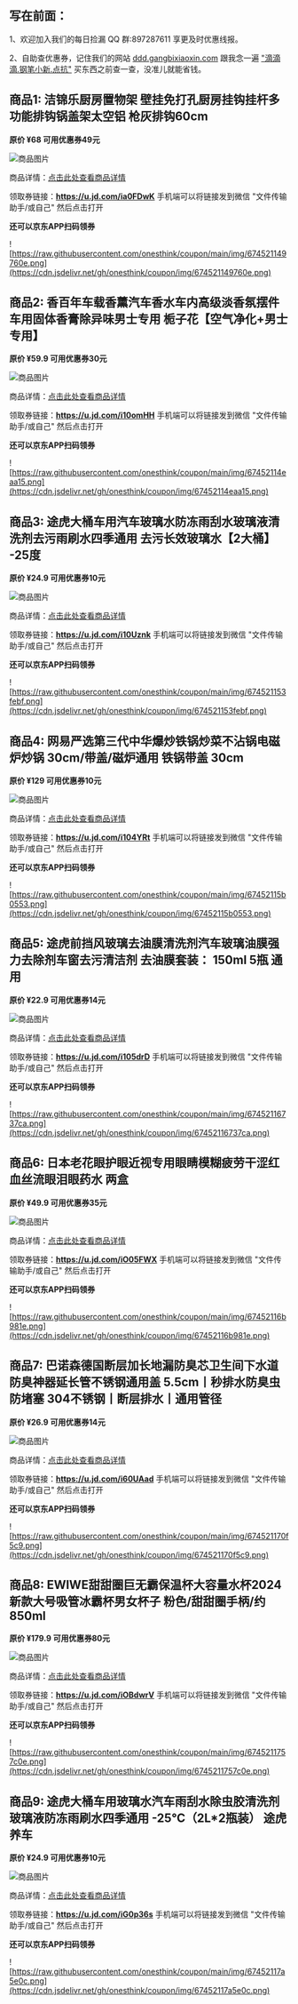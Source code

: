 ## 写在前面：

1、欢迎加入我们的每日捡漏 QQ 群:897287611 享更及时优惠线报。

2、自助查优惠券，记住我们的网站 [ddd.gangbixiaoxin.com](https://ddd.gangbixiaoxin.com) 跟我念一遍 ["滴滴滴.钢笔小新.点抗"](https://ddd.gangbixiaoxin.com) 买东西之前查一查，没准儿就能省钱。

## 商品1: 洁锦乐厨房置物架 壁挂免打孔厨房挂钩挂杆多功能排钩锅盖架太空铝 枪灰排钩60cm

**原价 ¥68 可用优惠券49元**

![商品图片](http://img14.360buyimg.com/n1/jfs/t1/228832/1/2277/111754/654b79b0F65878de9/d5e16cff07e23209.jpg)

商品详情：[点击此处查看商品详情](https://union-click.jd.com/jdc?e=1003156031&amp;p=JF8BAdsJK1olXwMDUVheDEIRC18IGlodXAEFU15bDU0UBV9MRANLAjZbERscSkAJHTRQRA1CCVkdDwtCWhVLHTdNTwcKBENeCVAfUg8bBDJvfVtRVVxBAysgDw0XfRZ-aDAdJm8AOhwbXD9KVi5oHyVeDmdyIx0hfVxXDxtxaz5sPmFcI1w1aj9edC58GQlNOWVEEiovUhh1SgdObS5lDWFYPBcrakpHYSZoWztdB2JgHV8bfBRnZA9RcAxhJFRiID1dSTxIfz9zfCcTOE5hIjkCViNFZRBxeyh2AXFwLDg-UR5XYBZ0cjthKkRiHDo4aDhsQxhqbztiKVNDIDw2cTJ1YCh8cgFGKWVlECk0WhhsY3sKbk8XKDZ5BzoDYUNHWg1KXxkLLnFHDhUCeDl3D2M4GmsWXAYFXVhaDkISM18IG2tUMwYHUVtaAUgXM244G10XXgILVllUCE8VA18IE1wliqu6gdTs3cOu1_GAzOKyiI--gMDVOHsnAF8IGloXXQIFVVxdOHsXAF8LKwV7XFUEVl5YD0p5X21BWAYcAQRsUl9UDUsUBm84GVoUXwQyZG5aVSxxAysAQRhCKHsFEl4jcT1kaGdzcll7H0BWIAMISSsTfSRbeitiHnp3ZF5t)

领取券链接：**https://u.jd.com/ia0FDwK** 手机端可以将链接发到微信 "文件传输助手/或自己" 然后点击打开

**还可以京东APP扫码领券**

![https://raw.githubusercontent.com/onesthink/coupon/main/img/674521149760e.png](https://cdn.jsdelivr.net/gh/onesthink/coupon/img/674521149760e.png)

## 商品2: 香百年车载香薰汽车香水车内高级淡香氛摆件车用固体香膏除异味男士专用 栀子花【空气净化+男士专用】

**原价 ¥59.9 可用优惠券30元**

![商品图片](http://img14.360buyimg.com/n1/jfs/t1/177506/1/51821/47319/67345e2cF4c4e3505/8bec29419ab86b76.jpg)

商品详情：[点击此处查看商品详情](https://union-click.jd.com/jdc?e=1003156031&amp;p=JF8BAdkJK1olXwIGXFxcDUIUB18IGloXXwIAXV9ZCE4WC19MRANLAjZbERscSkAJHTRQRA1CCVkdDwtCWhVLHTdNTwcKBENeCVAfUg8bQCxqHD1mGQZ-Dx80cRhsYhtuRwd0VFt4OlwDST5UZwZDXSR3WHlQPBoCflxXDxtxaz5iFG1BIAELbT90YC98cgFNOWViEik_Uht1AgdObT5mK2FYKBc9UEp0YW58WztNB2NgHQwbaBRjYA9RYAxhJFRmIxcUTT9IZwlzfCcTOE5hIjkCViNFZRB4bAF9W2VrJDs9fDseYx1sciJxCEViJjUkcTh0QQxhYClhPnVAIiw5aD9fYCh8GSt2Kk91CCo0bCtsY3sKbk8XKDZfCzogdgJeXAphfT5CDnt6DQ5YbiNRD2M4GmsWXAYFXVhaDkISM18IG2tUMwELUVhUDXsWM28OGVgRVAQFXVtcDUsnA2cPK4y45dOI5YvVsZ-Ji7ixvI6c4dKc3G5tOEgnA24JGVsRWgcAVG5tCEgnAF9WdVpGVQYEV1hUZhcVSixVSwBVMwABVl5bAEsfM20JGlkXbTYyFx0_Dy1kR290QBp8JFV5NSo7VBd2CjJydVlLHHNBMDcWTjR1BhBacx9KKzYCZA)

领取券链接：**https://u.jd.com/i10omHH** 手机端可以将链接发到微信 "文件传输助手/或自己" 然后点击打开

**还可以京东APP扫码领券**

![https://raw.githubusercontent.com/onesthink/coupon/main/img/67452114eaa15.png](https://cdn.jsdelivr.net/gh/onesthink/coupon/img/67452114eaa15.png)

## 商品3: 途虎大桶车用汽车玻璃水防冻雨刮水玻璃液清洗剂去污雨刷水四季通用 去污长效玻璃水【2大桶】 -25度

**原价 ¥24.9 可用优惠券10元**

![商品图片](http://img14.360buyimg.com/n1/jfs/t1/239011/37/18409/65943/66ec1347Fab229629/371fc37b83afcc74.jpg)

商品详情：[点击此处查看商品详情](https://union-click.jd.com/jdc?e=1003156031&amp;p=JF8BAdkJK1olXwIGUFpaCUkRBF8IGlsVWwMHXFpUCE4UAV9MRANLAjZbERscSkAJHTRQRA1CCVkdDwtCWhVLHTdNTwcKBENeCVAfUg8beDlbY1thGVoBCwIpeCoWYTJPeA1AAHRHOgwldhxBaAwMfS5LBFlAN1Y0VlxXDxtxazliPn1CIzcHbjJkYC98GSdNOWJqEj4vUix1Ah9ObABlPmFbPBcpaktnYSZwWztNAHBgHV8bfzJgdRhReAxhJFRnLT0iVz9-VTxzfCcTOE5hIjkCViNFZRNYeDhtWmVKLy4qe0oQYBZSci9MCEN0JjkvaCh0QhlhbCxiFHVcN1wPaj9lYCh8cgFFKWUCCCk0fClsY3sKbk8XKDZYFgNZQS1jGQ14GDgWBQ9cDi5cCj1RD2M4GmsWXAYFXVhaDkISM18IG2tUMwUCVFheCnsWM28OGVgRVAQFXVpbCUgnA2cPK4y45dOI5YvVsZ-Ji7ixvI6c4dKc3G5tOEgnA24JGVsRWgcAVG5tCEgnAF9WdVpGWwUAUwkIZhcVSixVSB8RMwABVlpYDU0VM20JGlkXbTYyLwgOcEtjRzMLRAdhLWcDNgMaax1CXh1NdQltI1FUPz1Zbj5JWjBKeFN8AzYCZA)

领取券链接：**https://u.jd.com/i10Uznk** 手机端可以将链接发到微信 "文件传输助手/或自己" 然后点击打开

**还可以京东APP扫码领券**

![https://raw.githubusercontent.com/onesthink/coupon/main/img/674521153febf.png](https://cdn.jsdelivr.net/gh/onesthink/coupon/img/674521153febf.png)

## 商品4: 网易严选第三代中华爆炒铁锅炒菜不沾锅电磁炉炒锅 30cm/带盖/磁炉通用 铁锅带盖 30cm

**原价 ¥129 可用优惠券10元**

![商品图片](http://img14.360buyimg.com/n1/jfs/t1/193598/39/52727/127169/67443ec4F60d8000a/5658e97f6e668596.png)

商品详情：[点击此处查看商品详情](https://union-click.jd.com/jdc?e=1003156031&amp;p=JF8BAdEJK1olXwIGUlteAUoeBF8IGlsWXAAGXVhUD0gTAF9MRANLAjZbERscSkAJHTRQRA1CCVkdDwtCWhVLHTdNTwcKBENeCVAfUg8beyt1bzJ8IXMHHR4dQxVndGt2RgVKG1V9OlxYCRRTfzxYZj5xC05FKA4lD1xXDxtxazliBGFDIycLbDJkfC1_YiNNOWVmEj4VVTt1ShtObD5lPmFbBhcrakp3YW5gWyx3B2VgVTYbfBRscxt8ZAxhJFRlIBddVj9ufz9zfCcTOE5hIjkCViNFZRNrbyhyAXIAJDwpUSMed218cjtxIQN0Jj44cShCQRhQZwtiFHFGIywhbD9fYDN-ciNyKXVLESo0XhMnewlWZjIXOVFgByA1WkNtYRN_eAVHLQoOZF9tC0oXBGYOHF0cWDYyVF5tSSUQAmYIHVwlXDYCUlxeDEIVBGcJGlMcbQYKU26KpfPCid7dk-LBw47V7fmIgffDnec4K2sWbQYDVVxdDEwWAW84K1sWbQUyCjBcW0IQV2gPEjVJX09BCQlbSyURAmkAElwdVDYAVV9fCnsnMxdMZi98NHp3URcdSABJcxgMZQZLAkBRKzBfDUpIRxNbSyZwOVBKEyINcEwnA18)

领取券链接：**https://u.jd.com/i104YRt** 手机端可以将链接发到微信 "文件传输助手/或自己" 然后点击打开

**还可以京东APP扫码领券**

![https://raw.githubusercontent.com/onesthink/coupon/main/img/67452115b0553.png](https://cdn.jsdelivr.net/gh/onesthink/coupon/img/67452115b0553.png)

## 商品5: 途虎前挡风玻璃去油膜清洗剂汽车玻璃油膜强力去除剂车窗去污清洁剂 去油膜套装： 150ml 5瓶 通用

**原价 ¥22.9 可用优惠券14元**

![商品图片](http://img14.360buyimg.com/n1/jfs/t1/107102/29/52491/100749/66ec0b68F16ef7b30/5474425142afcdb1.jpg)

商品详情：[点击此处查看商品详情](https://union-click.jd.com/jdc?e=1003156031&amp;p=JF8BAdkJK1olXwIGUFpaCUkRBF8IGlsVWwMHV1xZCkgVAV9MRANLAjZbERscSkAJHTRQRA1CCVkdDwtCWhVLHTdNTwcKBENeCVAfUg8bRBNrWitLWHsCUhYfCRtLWG9gfVNwO14FOlxbCiBrejpsTQtPXABwIBkAfFxXDxtxazliPn1CIzclaD90aC18RCdNOWJ2EikvVT11Aj1OeC5lOmFbEhc-akpwYW50Wy1nAHBgVSIbfzl_ZRhrTgxhJFRlIwcITD9-cwlzfCcTOE5hIjkCViNFZRNrbBJtWHJwIDk-UiBQdCdgciJmCEV0LQQ9fxFrBQxhfzliBEAHIiclaCt1YCh8YitzKl9xECpfdCJsY3sKbk8XKDZ1NxdVTDNDcA1qaSkLOEJxD1kafilnD2M4GmsWXAYFXVhaDkISM18IG2tUMwUCVFheCnsWM28OGVgRVAQFXFxdC0onA2cPK4y45dOI5YvVsZ-Ji7ixvI6c4dKc3G5tOEgnA24JGVsRWgcAVG5tCEgnAF9WdVpGWFRXBlgPZhcVSixVQgEWMwABV1xeDk8VM20JGlkXbTYyEyI-STtJBhIIHRNXXFZeD141bkNyZTcPdVkTX21-LQs5XhtNAml6bxxIKTYCZA)

领取券链接：**https://u.jd.com/i105drD** 手机端可以将链接发到微信 "文件传输助手/或自己" 然后点击打开

**还可以京东APP扫码领券**

![https://raw.githubusercontent.com/onesthink/coupon/main/img/67452116737ca.png](https://cdn.jsdelivr.net/gh/onesthink/coupon/img/67452116737ca.png)

## 商品6: 日本老花眼护眼近视专用眼睛模糊疲劳干涩红血丝流眼泪眼药水 两盒

**原价 ¥49.9 可用优惠券35元**

![商品图片](http://img14.360buyimg.com/n1/jfs/t1/192882/20/47501/110763/66eef433Fdaf8d255/f1a7cc1783b8b0e2.jpg)

商品详情：[点击此处查看商品详情](https://union-click.jd.com/jdc?e=1003156031&amp;p=JF8BAd0JK1olXwIGUl9VDkwVAV8IGlsVWwAEXFtYC0kQA19MRANLAjZbERscSkAJHTRQRA1CCVkdDwtCWhVLHTdNTwcKBENeCVAfUg8bfTBMZxBGBW1lIipfcAxTQWpYZARMA0R6Olw-bS1IYzt2Y15uNWdmMCw6U1xXDxtxazliPn1DIwEHYT9kVip_GS9NOWVEEigvVT11Sh9OexBmL2FYNBcqUEp3YW5gWy93B2BgHV8bazJ3UBZ8eAxhJFRlIBcqVD8VUQxzfCcTOE5hIjkCViNFZRNqbD9mAXFKIDg9USBIYxZ8cjhMLkd0Jj46fyhwQhtqZC1iLm4WVyk9ej9-dx1rXC8XLWN2DSkafyJ3UxRoD1lgSQR3ZFkNCyBxXDRfeDxdWA5YBxccdTliAB8EF2sUbQUDVFlUDkwRCmo4K1sVbUdsVF9VCkkVAWc4GmsVWwQBUFdfD0MSAWcAK1sdWjbV-eaIgvrCi9bchdPC5KHX3eKJlsMnM18LK1sUXAQCUFlcCksnM28LK1glA2gDB1hfCUpDBQFUGRJWAF5ZVzBbCUMXBGcAGmsXXAcAVm5tODVIRxNDSAN-OnB2ViYaTAkSUxBXQgVXJWgANzs7VytDfRcNYDN0OWJwMwVtCHs)

领取券链接：**https://u.jd.com/iO05FWX** 手机端可以将链接发到微信 "文件传输助手/或自己" 然后点击打开

**还可以京东APP扫码领券**

![https://raw.githubusercontent.com/onesthink/coupon/main/img/67452116b981e.png](https://cdn.jsdelivr.net/gh/onesthink/coupon/img/67452116b981e.png)

## 商品7: 巴诺森德国断层加长地漏防臭芯卫生间下水道防臭神器延长管不锈钢通用盖 5.5cm丨秒排水防臭虫防堵塞 304不锈钢丨断层排水丨通用管径

**原价 ¥26.9 可用优惠券14元**

![商品图片](http://img14.360buyimg.com/n1/jfs/t1/218964/1/44913/140976/671354e6F98a2b0ab/a84f1dd7b8132445.jpg)

商品详情：[点击此处查看商品详情](https://union-click.jd.com/jdc?e=1003156031&amp;p=JF8BAd0JK1olXwIGXVxUDkkVCl8IGlsWXQYLUVxZCEwQBV9MRANLAjZbERscSkAJHTRQRA1CCVkdDwtCWhVLHTdNTwcKBENeCVAfUg8bAQxuGRt0O0B8MAZcSx9uez1wQRBlNQB0OlwPTyp0dwRMTDtXP31GEywaCVxXDxtxazliBGVFIjc9aD90YDF_GQlNOWV6Ej4VUi11Sh9Obz5mLmFbBhcqakpxYSZ4Wy93B2BgHS4bfCJvYBsJbAxhJFRmIz06VzxudwhzfCcTOE5hIjkCViNFZRB7ewJtSQV1Nyc2fjxzcC1oRCd8PWJhEz5fVTJjcBhIbCJ9DXJmJx4qcTNzYCdrXC9sLWJ7J14BfyJnZBRoD1lgSQR3ZAQ9WikJXw5veVtVA20FB146CBliaB8EF2sUbQUDVFlUDkwRCmo4K1sVbUdsVFldCUsSA2c4GmsVWwQBUFdfD0MQBWoKK1sdWjbV-eaIgvrCi9bchdPC5KHX3eKJlsMnM18LK1sUXAQCUFlcCksnM28LK1glA2gDB1heDE0TVwFUGRJWAFxQXDBbC0kTA2oOGmsXXAcAVm5tOEl0ZW1Iej1TI2JaVR0JcTNFezVDazMTK2gABhk8az98RzhoWTluGUFwE19tCHs)

领取券链接：**https://u.jd.com/i60UAad** 手机端可以将链接发到微信 "文件传输助手/或自己" 然后点击打开

**还可以京东APP扫码领券**

![https://raw.githubusercontent.com/onesthink/coupon/main/img/674521170f5c9.png](https://cdn.jsdelivr.net/gh/onesthink/coupon/img/674521170f5c9.png)

## 商品8: EWIWE甜甜圈巨无霸保温杯大容量水杯2024新款大号吸管冰霸杯男女杯子 粉色/甜甜圈手柄/约 850ml

**原价 ¥179.9 可用优惠券80元**

![商品图片](http://img14.360buyimg.com/n1/jfs/t1/5766/35/25237/91266/66f64746Fb250c89c/396efcfdbe8ee05c.jpg)

商品详情：[点击此处查看商品详情](https://union-click.jd.com/jdc?e=1003156031&amp;p=JF8BAdsJK1olXwQBXVlcCkwUC18IGlsVVQIGXVdcCEISAF9MRANLAjZbERscSkAJHTRQRA1CCVkdDwtCWhVLHTdNTwcKBENeCVAfUg8beRxcUhhhC2ADExoucxdwdGtsQChKDl4GOlwndQpkYglxTgVGXnVSFDsLClxXDxtxazliPk9BIycLWzxkYDN_ciNNOWJ2EikFVTJ1Sh9OeBBlPWFYPBc-ektuYW58Wy1nAH9gVS4bazJOcBhrbAxhJFRmIwcqSzx-awZzfCcTOE5hIjkCViNFZRNheAJAHmVwMywkeyhJdBZsci9mLlh0PQw0aDhsXxhhST5iB3lHNyw2fytPYCh8GSt2KmVXCyk0eClsY3sKbk8XKDYLAjY9AU4SQQ96fSRsBQdcMBojdilBD2M4GmsWXAYFXVhaDkISM18IG2tUMwYBUVlZC08SM244G10XXgILVllVAU4fBV8IE1wliqu6gdTs3cOu1_GAzOKyiI--gMDVOHsnAF8IGloXXQIFVVxdOHsXAF8LKwV7XFUHA1dVDht5X21BWAZIHAdsUl1eCkwWA2k4GVoUXwQyZG4nex9eQBtefVpSGXV5CDkqDC9McDBbQ197X3x_FS08bjJCXTwLaAtVOFAAZF5t)

领取券链接：**https://u.jd.com/iOBdwrV** 手机端可以将链接发到微信 "文件传输助手/或自己" 然后点击打开

**还可以京东APP扫码领券**

![https://raw.githubusercontent.com/onesthink/coupon/main/img/6745211757c0e.png](https://cdn.jsdelivr.net/gh/onesthink/coupon/img/6745211757c0e.png)

## 商品9: 途虎大桶车用玻璃水汽车雨刮水除虫胶清洗剂玻璃液防冻雨刷水四季通用 -25℃（2L*2瓶装） 途虎养车

**原价 ¥24.9 可用优惠券10元**

![商品图片](http://img14.360buyimg.com/n1/jfs/t1/246028/15/303/62395/65857863F3ff0061f/8bef44af680ed841.jpg)

商品详情：[点击此处查看商品详情](https://union-click.jd.com/jdc?e=1003156031&amp;p=JF8BAdsJK1olXwIGUFldD0oSAV8IGlocXwcDUl1bD0IXAV9MRANLAjZbERscSkAJHTRQRA1CCVkdDwtCWhVLHTdNTwcKBENeCVAfUg8bWwpsWD1qJXxcNigdex9tUThDSyldFE56OlwIX05ySC1SSDlQX1ZLKScJV1xXDxtxaz5sLm1GIDcPaz9efDN8YidNOWJyEj0vUit1Ah9OeD5mLWFbNBc-ektgYSZ4Wy9dB2VgHRgbfyl0cAwJTgxhJFRnLT0-Vz9-ewtzfCcTOE5hIjkCViNFZRB4eygVGXJwIDkqUTRTdBZSciJmKlh0PQwNayhjF2x_bzlxP2Z2Pxo-cT9zdA1rXC9sC292DRccfCJvYRRoD1lgSQR3ZAlVY0pUYRRIfgV3Q0VqKCY4U0MJdCkEF2sUbQUDVFlUDkwRCmo4K1sVbUdsVFxUAUkWM244G10XXgILVllVAE0QB18IE1wliqu6gdTs3cOu1_GAzOKyiI--gMDVOHsnAF8IGloXXQIFVVxdOHsXAF8LKwV7XFUEVl5YD0x5X21BWAZJA0dsUl9UDE4TBG84GVoUXwQyZG4FbS9UZRBwYQV3K0ZxACQPXwBHcSdBUyN7X1NVUTsWShFEYSoKSxJoJFJdZF5t)

领取券链接：**https://u.jd.com/iG0p36s** 手机端可以将链接发到微信 "文件传输助手/或自己" 然后点击打开

**还可以京东APP扫码领券**

![https://raw.githubusercontent.com/onesthink/coupon/main/img/67452117a5e0c.png](https://cdn.jsdelivr.net/gh/onesthink/coupon/img/67452117a5e0c.png)

